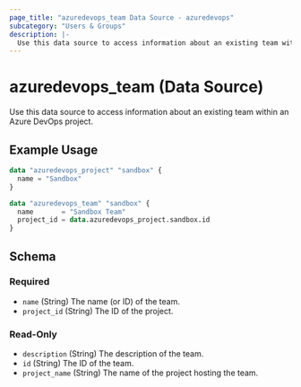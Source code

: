 ```yaml
---
page_title: "azuredevops_team Data Source - azuredevops"
subcategory: "Users & Groups"
description: |-
  Use this data source to access information about an existing team within an Azure DevOps project.
---
```


# azuredevops_team (Data Source)

Use this data source to access information about an existing team within an Azure DevOps project.

## Example Usage

```terraform
data "azuredevops_project" "sandbox" {
  name = "Sandbox"
}

data "azuredevops_team" "sandbox" {
  name       = "Sandbox Team"
  project_id = data.azuredevops_project.sandbox.id
}
```

<!-- schema generated by tfplugindocs -->
## Schema

### Required

- `name` (String) The name (or ID) of the team.
- `project_id` (String) The ID of the project.

### Read-Only

- `description` (String) The description of the team.
- `id` (String) The ID of the team.
- `project_name` (String) The name of the project hosting the team.
